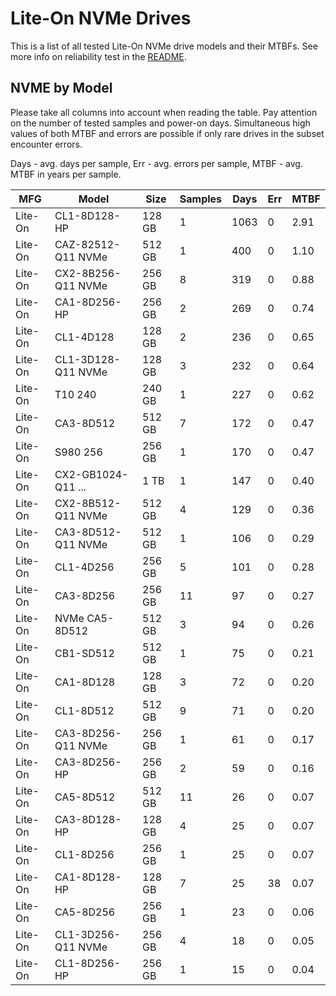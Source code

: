 Lite-On NVMe Drives
===================

This is a list of all tested Lite-On NVMe drive models and their MTBFs. See more
info on reliability test in the [README](https://github.com/linuxhw/SMART).

NVME by Model
------------

Please take all columns into account when reading the table. Pay attention on the
number of tested samples and power-on days. Simultaneous high values of both MTBF
and errors are possible if only rare drives in the subset encounter errors.

Days - avg. days per sample,
Err  - avg. errors per sample,
MTBF - avg. MTBF in years per sample.

| MFG       | Model              | Size   | Samples | Days  | Err   | MTBF |
|-----------|--------------------|--------|---------|-------|-------|------|
| Lite-On   | CL1-8D128-HP       | 128 GB | 1       | 1063  | 0     | 2.91   |
| Lite-On   | CAZ-82512-Q11 NVMe | 512 GB | 1       | 400   | 0     | 1.10   |
| Lite-On   | CX2-8B256-Q11 NVMe | 256 GB | 8       | 319   | 0     | 0.88   |
| Lite-On   | CA1-8D256-HP       | 256 GB | 2       | 269   | 0     | 0.74   |
| Lite-On   | CL1-4D128          | 128 GB | 2       | 236   | 0     | 0.65   |
| Lite-On   | CL1-3D128-Q11 NVMe | 128 GB | 3       | 232   | 0     | 0.64   |
| Lite-On   | T10 240            | 240 GB | 1       | 227   | 0     | 0.62   |
| Lite-On   | CA3-8D512          | 512 GB | 7       | 172   | 0     | 0.47   |
| Lite-On   | S980 256           | 256 GB | 1       | 170   | 0     | 0.47   |
| Lite-On   | CX2-GB1024-Q11 ... | 1 TB   | 1       | 147   | 0     | 0.40   |
| Lite-On   | CX2-8B512-Q11 NVMe | 512 GB | 4       | 129   | 0     | 0.36   |
| Lite-On   | CA3-8D512-Q11 NVMe | 512 GB | 1       | 106   | 0     | 0.29   |
| Lite-On   | CL1-4D256          | 256 GB | 5       | 101   | 0     | 0.28   |
| Lite-On   | CA3-8D256          | 256 GB | 11      | 97    | 0     | 0.27   |
| Lite-On   | NVMe CA5-8D512     | 512 GB | 3       | 94    | 0     | 0.26   |
| Lite-On   | CB1-SD512          | 512 GB | 1       | 75    | 0     | 0.21   |
| Lite-On   | CA1-8D128          | 128 GB | 3       | 72    | 0     | 0.20   |
| Lite-On   | CL1-8D512          | 512 GB | 9       | 71    | 0     | 0.20   |
| Lite-On   | CA3-8D256-Q11 NVMe | 256 GB | 1       | 61    | 0     | 0.17   |
| Lite-On   | CA3-8D256-HP       | 256 GB | 2       | 59    | 0     | 0.16   |
| Lite-On   | CA5-8D512          | 512 GB | 11      | 26    | 0     | 0.07   |
| Lite-On   | CA3-8D128-HP       | 128 GB | 4       | 25    | 0     | 0.07   |
| Lite-On   | CL1-8D256          | 256 GB | 1       | 25    | 0     | 0.07   |
| Lite-On   | CA1-8D128-HP       | 128 GB | 7       | 25    | 38    | 0.07   |
| Lite-On   | CA5-8D256          | 256 GB | 1       | 23    | 0     | 0.06   |
| Lite-On   | CL1-3D256-Q11 NVMe | 256 GB | 4       | 18    | 0     | 0.05   |
| Lite-On   | CL1-8D256-HP       | 256 GB | 1       | 15    | 0     | 0.04   |
